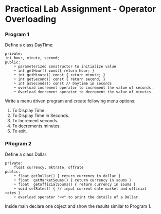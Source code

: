 # Practical Lab Assignment - Operator Overloading

### Program 1
Define a class DayTime:
```
private:
int hour, minute, second;
public:
    • parameterized constructor to initialize value
    • int getHour() const{ return hour; }
    • int getMinute() const { return minute; }
    • int getSecond() const { return second; }
    • int asSeconds() const // Daytime in seconds
    • overload increment operator to increment the value of seconds.
    • Overload decrement operator to decrement the value of minutes.
```
Write  a menu driven program and create following menu options:
1. To Display Time.
2. To Display Time in Seconds.
3. To Increment seconds.
4. To decrements minutes.
0. To exit.

### PRogram 2
Define a class Dollar:
```
private:
    float currency, mktrate, offrate
public:
    • float getDollar() { return currency in dollar }
    • float  getMarketSoums() { return currency in soums }
    • float  getofficialSoums() { return currency in soums }
    • void setRates() { // input current date market and official rates }
    • overload operator "<<" to print the details of a Dollar.
```
Inside main declare one object and show the results similar to Program 1.

